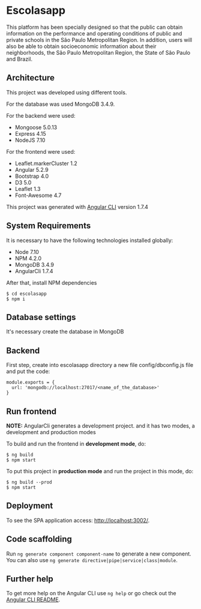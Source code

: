 # Escolasapp

This platform has been specially designed so that the public can obtain information on the performance and operating conditions of public and private schools in the São Paulo Metropolitan Region. In addition, users will also be able to obtain socioeconomic information about their neighborhoods, the São Paulo Metropolitan Region, the State of São Paulo and Brazil.

## Architecture

This project was developed using different tools.

For the database was used MongoDB 3.4.9.

For the backend were used:
- Mongoose 5.0.13
- Express 4.15 
- NodeJS 7.10

For the frontend were used: 
- Leaflet.markerCluster 1.2
- Angular 5.2.9
- Bootstrap 4.0
- D3 5.0
- Leaflet 1.3
- Font-Awesome 4.7 

This project was generated with [Angular CLI](https://github.com/angular/angular-cli) version 1.7.4


## System Requirements

It is necessary to have the following technologies installed globally:

- Node 7.10
- NPM 4.2.0
- MongoDB 3.4.9
- AngularCli 1.7.4

After that, install NPM dependencies

```
$ cd escolasapp 
$ npm i
```

## Database settings

It's necessary create the database in MongoDB 

## Backend
First step, create into escolasapp directory a new file config/dbconfig.js file and put the code:

```
module.exports = {
  url: 'mongodb://localhost:27017/<name_of_the_database>'  
}
```  


## Run frontend

**NOTE:** AngularCli generates a development project.
and it has two modes, a development and production modes

To build and run the frontend in **development mode**, do:
```
$ ng build
$ npm start
```
 
To put this project in **production mode** and run the project in this mode, do:
```{r,engine='console', code_block_nmae}
$ ng build --prod
$ npm start
``` 

## Deployment

To see the SPA application access: [http://localhost:3002/](http://localhost:3002/).


## Code scaffolding

Run `ng generate component component-name` to generate a new component. You can also use `ng generate directive|pipe|service|class|module`.

## Further help

To get more help on the Angular CLI use `ng help` or go check out the [Angular CLI README](https://github.com/angular/angular-cli/blob/master/README.md).
